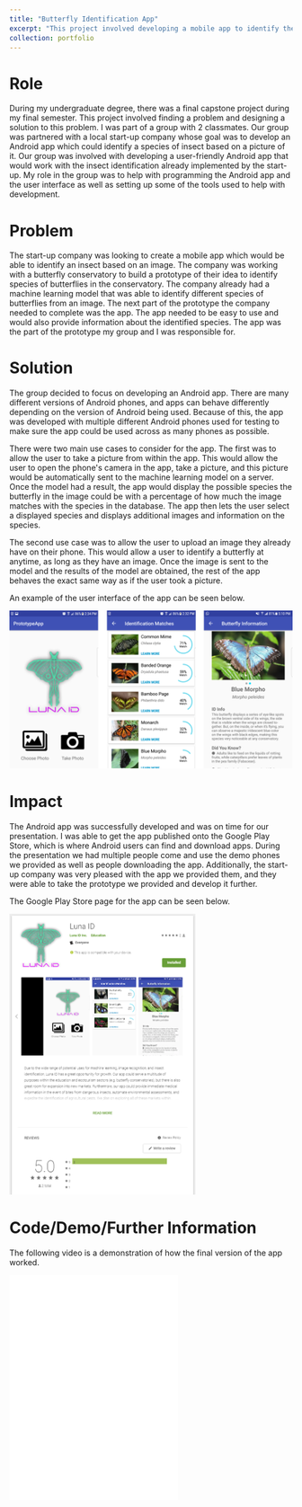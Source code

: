 ```yaml
---
title: "Butterfly Identification App"
excerpt: "This project involved developing a mobile app to identify the species of a butterfly from an image. <br/><img src='/images/UI_for_luna_app.png'>"
collection: portfolio
---
```


Role
======
During my undergraduate degree, there was a final capstone project during my final semester. This project 
involved finding a problem and designing a solution to this problem. I was part of a group with 2 classmates. 
Our group was partnered with a local start-up company whose goal was to develop an Android app
which could identify a species of insect based on a picture of it. Our group was involved with developing
a user-friendly Android app that would work with the insect identification already implemented by the start-up.
My role in the group was to help with programming the Android app and the user interface 
as well as setting up some of the tools used to help with development.

Problem
======
The start-up company was looking to create a mobile app which would be able to identify an insect based on an
image. The company was working with a butterfly conservatory to build a prototype of their idea to identify
species of butterflies in the conservatory. The company already had a machine learning model that was able
to identify different species of butterflies from an image. 
The next part of the prototype the company needed to complete was the app. The app needed to be easy to use and
would also provide information about the identified species. The app was the part of the prototype my group and
I was responsible for.

Solution
======
The group decided to focus on developing an Android app. There are many different versions of Android phones, and
apps can behave differently depending on the version of Android being used. Because of this, the app was developed 
with multiple different Android phones used for testing to make sure the app could be used across as many phones 
as possible. 

There were two main use cases to consider for the app.
The first was to allow the user to take a picture from within the app. This would allow the user to open the
phone's camera in the app, take a picture, and this picture would be automatically sent to the machine learning 
model on a server. Once the model had a result, the app would display the possible species the butterfly in the 
image could be with a percentage of how much the image matches with the species in the database. The app then lets
the user select a displayed species and displays additional images and information on the species.

The second use case was to allow the user to upload an image they already have on their phone. This would allow
a user to identify a butterfly at anytime, as long as they have an image. Once the image is sent to the model and
the results of the model are obtained, the rest of the app behaves the exact same way as if the user took a picture.

An example of the user interface of the app can be seen below.

<img src='/images/UI_for_luna_app.png'>

Impact
======
The Android app was successfully developed and was on time for our presentation. I was able to get the app
published onto the Google Play Store, which is where Android users can find and download apps. During the 
presentation we had multiple people come and use the demo phones we provided as well as people downloading the
app. Additionally, the start-up company was very pleased with the app we provided them, and they were able to
take the prototype we provided and develop it further.

The Google Play Store page for the app can be seen below.

<img src='/images/Luna_ID_play_store_listing.png' height=500px>

Code/Demo/Further Information
======
The following video is a demonstration of how the final version of the app worked.

<iframe src="/images/Luna_ID_demo.mp4" frameborder="0" allowfullscreen style="height:400px"></iframe>


